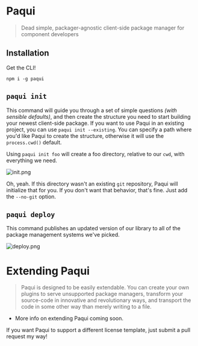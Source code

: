 # Paqui

> Dead simple, packager-agnostic client-side package manager for component developers

## Installation

Get the CLI!

```shell
npm i -g paqui
```

## `paqui init`

This command will guide you through a set of simple questions _(with sensible defaults)_, and then create the structure you need to start building your newest client-side package. If you want to use Paqui in an existing project, you can use `paqui init --existing`. You can specify a path where you'd like Paqui to create the structure, otherwise it will use the `process.cwd()` default.

Using `paqui init foo` will create a foo directory, relative to our `cwd`, with everything we need.

![init.png][1]

Oh, yeah. If this directory wasn't an existing `git` repository, Paqui will initialize that for you. If you don't want that behavior, that's fine. Just add the `--no-git` option.

## `paqui deploy`

This command publishes an updated version of our library to all of the package management systems we've picked.

![deploy.png][2]

# Extending Paqui

> Paqui is designed to be easily extendable. You can create your own plugins to serve unsupported package managers, transform your source-code in innovative and revolutionary ways, and transport the code in some other way than merely writing to a file.

- More info on extending Paqui coming soon.

If you want Paqui to support a different license template, just submit a pull request my way!

  [1]: http://i.imgur.com/Ce5FbvS.png
  [2]: http://i.imgur.com/hE2DgUr.png

